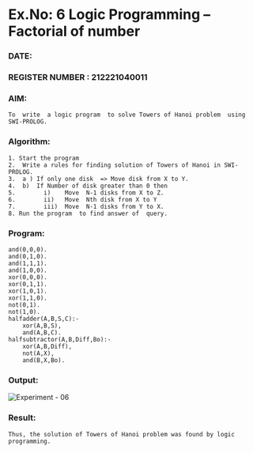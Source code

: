 # Ex.No: 6   Logic Programming – Factorial of number   
### DATE:                                                                            
### REGISTER NUMBER : 212221040011
### AIM: 
    To  write  a logic program  to solve Towers of Hanoi problem  using SWI-PROLOG. 
    
### Algorithm:
    1. Start the program
    2.  Write a rules for finding solution of Towers of Hanoi in SWI-PROLOG.
    3.  a )	If only one disk  => Move disk from X to Y.
    4.  b)	If Number of disk greater than 0 then
    5.        i)	Move  N-1 disks from X to Z.
    6.        ii)	Move  Nth disk from X to Y
    7.        iii)	Move  N-1 disks from Y to X.
    8. Run the program  to find answer of  query.

### Program:
    and(0,0,0).
    and(0,1,0).
    and(1,1,1).
    and(1,0,0).
    xor(0,0,0).
    xor(0,1,1).
    xor(1,0,1).
    xor(1,1,0).
    not(0,1).
    not(1,0).
    halfadder(A,B,S,C):-
        xor(A,B,S),
        and(A,B,C).
    halfsubtractor(A,B,Diff,Bo):-
        xor(A,B,Diff),
        not(A,X),
        and(B,X,Bo).


### Output:

![Experiment - 06](https://github.com/AKASHBKUMAR/AI_Lab_2023-24/assets/113763258/ea0b8b03-8cca-4850-a0b8-f9cedb9d9587)


### Result:
    Thus, the solution of Towers of Hanoi problem was found by logic programming.
